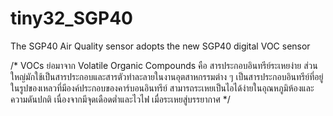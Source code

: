 # tiny32_SGP40
The SGP40 Air Quality sensor adopts the new SGP40 digital VOC sensor 

/*
VOCs ย่อมาจาก Volatile Organic Compounds คือ สารประกอบอินทรีย์ระเหยง่าย ส่วนใหญ่มักใช้เป็นสารประกอบและสารตัวทำละลายในงานอุตสาหกรรมต่าง ๆ เป็นสารประกอบอินทรีย์ที่อยู่ในรูปของเหลวที่มีองค์ประกอบของคาร์บอนอินทรีย์ สามารถระเหยเป็นไอได้ง่ายในอุณหภูมิห้องและความดันปกติ เนื่องจากมีจุดเดือดต่ำและไวไฟ เมื่อระเหยสู่บรรยากาศ
*/
